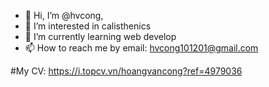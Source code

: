 - 👋 Hi, I’m @hvcong, 
- 👀 I’m interested in calisthenics
- 🌱 I’m currently learning web develop
- 📫 How to reach me by email: hvcong101201@gmail.com

#My CV: https://i.topcv.vn/hoangvancong?ref=4979036


<!---
hvcong/hvcong is a ✨ special ✨ repository because its `README.md` (this file) appears on your GitHub profile.
You can click the Preview link to take a look at your changes.
--->
